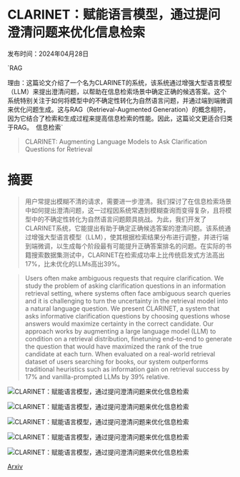 # CLARINET：赋能语言模型，通过提问澄清问题来优化信息检索

发布时间：2024年04月28日

`RAG

理由：这篇论文介绍了一个名为CLARINET的系统，该系统通过增强大型语言模型（LLM）来提出澄清问题，以帮助在信息检索场景中确定正确的候选答案。这个系统特别关注于如何将模型中的不确定性转化为自然语言问题，并通过端到端微调来优化问题生成。这与RAG（Retrieval-Augmented Generation）的概念相符，因为它结合了检索和生成过程来提高信息检索的性能。因此，这篇论文更适合归类于RAG。` `信息检索`

> CLARINET: Augmenting Language Models to Ask Clarification Questions for Retrieval

# 摘要

> 用户常提出模糊不清的请求，需要进一步澄清。我们探讨了在信息检索场景中如何提出澄清问题，这一过程因系统常遇到模糊查询而变得复杂，且将模型中的不确定性转化为自然语言问题颇具挑战。为此，我们开发了CLARINET系统，它能提出有助于确定正确候选答案的澄清问题。该系统通过增强大型语言模型（LLM），使其根据检索结果分布进行调整，并进行端到端微调，以生成每个阶段最有可能提升正确答案排名的问题。在实际的书籍搜索数据集测试中，CLARINET在检索成功率上比传统启发式方法高出17%，比未优化的LLMs高出39%。

> Users often make ambiguous requests that require clarification. We study the problem of asking clarification questions in an information retrieval setting, where systems often face ambiguous search queries and it is challenging to turn the uncertainty in the retrieval model into a natural language question. We present CLARINET, a system that asks informative clarification questions by choosing questions whose answers would maximize certainty in the correct candidate. Our approach works by augmenting a large language model (LLM) to condition on a retrieval distribution, finetuning end-to-end to generate the question that would have maximized the rank of the true candidate at each turn. When evaluated on a real-world retrieval dataset of users searching for books, our system outperforms traditional heuristics such as information gain on retrieval success by 17% and vanilla-prompted LLMs by 39% relative.

![CLARINET：赋能语言模型，通过提问澄清问题来优化信息检索](../../..//opt/data/Projects/HuggingArxiv/paper_images/2405.15784/x1.png)

![CLARINET：赋能语言模型，通过提问澄清问题来优化信息检索](../../..//opt/data/Projects/HuggingArxiv/paper_images/2405.15784/x2.png)

![CLARINET：赋能语言模型，通过提问澄清问题来优化信息检索](../../..//opt/data/Projects/HuggingArxiv/paper_images/2405.15784/x3.png)

![CLARINET：赋能语言模型，通过提问澄清问题来优化信息检索](../../..//opt/data/Projects/HuggingArxiv/paper_images/2405.15784/x4.png)

![CLARINET：赋能语言模型，通过提问澄清问题来优化信息检索](../../..//opt/data/Projects/HuggingArxiv/paper_images/2405.15784/x5.png)

[Arxiv](https://arxiv.org/abs/2405.15784)